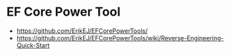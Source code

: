 # EF Core Power Tool

- https://github.com/ErikEJ/EFCorePowerTools/
- https://github.com/ErikEJ/EFCorePowerTools/wiki/Reverse-Engineering-Quick-Start